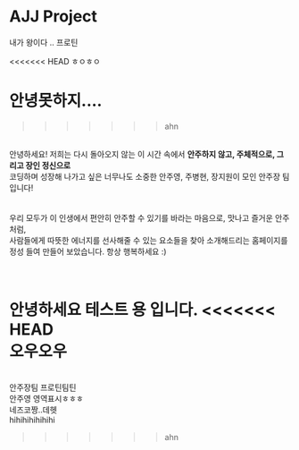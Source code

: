 # AJJ Project
내가 왕이다 .. 프로틴

<<<<<<< HEAD
ㅎㅇㅎㅇ

안녕못하지....
=======
>>>>>>> ahn

<br>안녕하세요! 저희는 다시 돌아오지 않는 이 시간 속에서 <b>안주하지 않고, 주체적으로, 그리고 장인 정신으로</b><br>
코딩하며 성장해 나가고 싶은 너무나도 소중한 안주영, 주병현, 장지원이 모인 안주장 팀입니다!<br><br><br>
우리 모두가 이 인생에서 편안히 안주할 수 있기를 바라는 마음으로, 맛나고 즐거운 안주처럼,<br>
사람들에게 따뜻한 에너지를 선사해줄 수 있는 요소들을 찾아 소개해드리는 홈페이지를<br>
정성 들여 만들어 보았습니다. 항상 행복하세요 :)

<br>안녕하세요 테스트 용 입니다.
<<<<<<< HEAD
<br>오우오우 
=======
<br>안주장팀 프로틴팀틴
<br>안주영 영역표시ㅎㅎㅎ
<br>네즈코짱..데헷
<br> hihihihihihihi
>>>>>>> ahn
